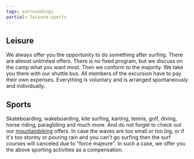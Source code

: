 ```yaml
---
tags: surroundings
partial: leisure-sports
---
```


## Leisure

We always offer you the opportunity to do something after surfing. There are almost unlimited offers. There is no fixed program, but we discuss on the camp what you want most. Then we conform to the majority. We take you there with our shuttle bus. All members of the excursion have to pay their own expenses. Everything is voluntary and is arranged spontaneously and individually.

## Sports

Skateboarding, wakeboarding, kite surfing, karting, tennis, golf, diving, horse riding, paragliding and much more. And do not forget to check out our [mountainbiking]({{links.en.mountainBike.path}}) offers. In case the waves are too small or too big, or if it's too stormy or pouring rain and you can't go surfing then the surf courses will canceled due to "force majeure". In such a case, we offer you the above sporting activities as a compensation.
